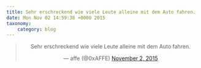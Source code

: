 ```yaml
---
title: Sehr erschreckend wie viele Leute alleine mit dem Auto fahren.
date: Mon Nov 02 14:59:38 +0000 2015
taxonomy:
    category: blog
---
```

<blockquote class="twitter-tweet" align="center" width="350"><p lang="de" dir="ltr">Sehr erschreckend wie viele Leute alleine mit dem Auto fahren.</p>&mdash; affe (@0xAFFE) <a href="https://twitter.com/0xAFFE/status/661195969074212864">November 2, 2015</a></blockquote>
